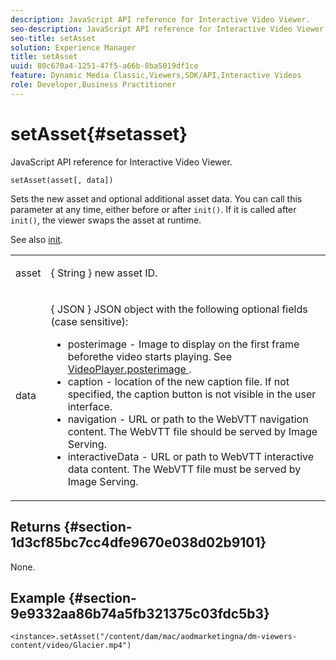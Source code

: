 ```yaml
---
description: JavaScript API reference for Interactive Video Viewer.
seo-description: JavaScript API reference for Interactive Video Viewer.
seo-title: setAsset
solution: Experience Manager
title: setAsset
uuid: 80c670a4-1251-47f5-a66b-8ba5019df1ce
feature: Dynamic Media Classic,Viewers,SDK/API,Interactive Videos
role: Developer,Business Practitioner
---
```


# setAsset{#setasset}

JavaScript API reference for Interactive Video Viewer.

 `setAsset(asset[, data])`

Sets the new asset and optional additional asset data. You can call this parameter at any time, either before or after `init()`. If it is called after `init()`, the viewer swaps the asset at runtime.

See also [init](../../../c-html5-aem-asset-viewers/c-html5-aem-int-video/c-html5-aem-int-video-javascriptapiref/r-html5-aem-int-video-javascriptapiref-init.md#reference-aee94dd92a28410784f7a1792e28683b).

<table id="table_896DFF34A68A403DB93A6D597461A573"> 
 <tbody> 
  <tr> 
   <td colname="col1"> <p> <span class="codeph"> asset </span> </p> </td> 
   <td colname="col2"> <p>{ <span class="codeph"> String </span>} new asset ID. </p> </td> 
  </tr> 
  <tr> 
   <td colname="col1"> <p> <span class="codeph"> data </span> </p> </td> 
   <td colname="col2"> <p> { <span class="codeph"> JSON </span>} JSON object with the following optional fields (case sensitive): </p> <p> 
     <ul id="ul_924FB99ACF0F43699CD229593F1C1384"> 
      <li id="li_F3CFEF28BCB7450991EFE0BD4EB28E36"> <span class="codeph"> posterimage </span> - Image to display on the first frame beforethe video starts playing. See <a href="../../../c-html5-aem-asset-viewers/c-html5-aem-int-video/r-html5-aem-int-video-config-attrib/r-html5-aem-int-video-config-attrib-videoplayer-posterimage.md#reference-8e8e2b3e7e9c4ee8b6dadf90cef494f7" format="dita" scope="local"> VideoPlayer.posterimage </a>. </li> 
      <li id="li_D6C3E543C70942C582020780E2DF74C8"> <span class="codeph"> caption </span> - location of the new caption file. If not specified, the caption button is not visible in the user interface. </li> 
      <li id="li_BF866BD7275E450EA08A0E72FAA9D3AE"> <span class="codeph"> navigation </span> - URL or path to the WebVTT navigation content. The WebVTT file should be served by Image Serving. </li> 
      <li id="li_0C0EC5AB00554EC6AA01F60684A40213"> <span class="codeph"> interactiveData </span> - URL or path to WebVTT interactive data content. The WebVTT file must be served by Image Serving. </li> 
     </ul> </p> </td> 
  </tr> 
 </tbody> 
</table>

## Returns {#section-1d3cf85bc7cc4dfe9670e038d02b9101}

None.

## Example {#section-9e9332aa86b74a5fb321375c03fdc5b3}

```
<instance>.setAsset("/content/dam/mac/aodmarketingna/dm-viewers-content/video/Glacier.mp4")
```

